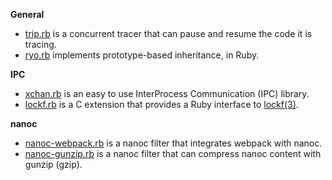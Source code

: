 **General**

* [trip.rb](https://github.com/0x1eef/trip.rb#readme) is a concurrent tracer
  that can pause and resume the code it is tracing.
* [ryo.rb](https://github.com/0x1eef/ryo.rb#readme) implements prototype-based
  inheritance, in Ruby.

**IPC**

* [xchan.rb](https://github.com/0x1eef/xchan.rb#readme) is an easy to use InterProcess
  Communication (IPC) library.
* [lockf.rb](https://github.com/0x1eef/lockf.rb#readme) is a C extension that provides a
  Ruby interface to [lockf(3)](https://man.freebsd.org/cgi/man.cgi?query=lockf&sektion=3).

**nanoc**

* [nanoc-webpack.rb](https://github.com/0x1eef/nanoc-webpack.rb#readme) is a nanoc filter
  that integrates webpack with nanoc.
* [nanoc-gunzip.rb](https://github.com/0x1eef/nanoc-gunzip.rb#readme) is a nanoc filter
  that can compress nanoc content with gunzip (gzip).
